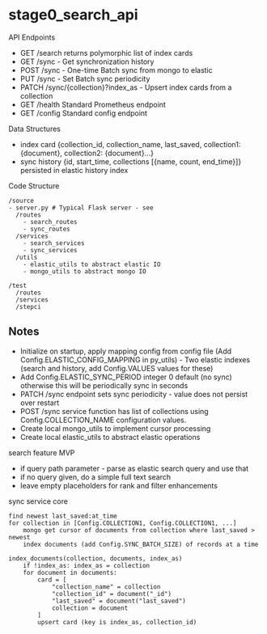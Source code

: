 # stage0_search_api

API Endpoints
- GET /search returns polymorphic list of index cards
- GET /sync - Get synchronization history
- POST /sync - One-time Batch sync from mongo to elastic
- PUT /sync - Set Batch sync periodicity 
- PATCH /sync/{collection}?index_as - Upsert index cards from a collection
- GET /health Standard Prometheus endpoint
- GET /config Standard config endpoint

Data Structures
- index card {collection_id, collection_name, last_saved, collection1: {document}, collection2: {document}...}
- sync history {id, start_time, collections [{name, count, end_time}]} persisted in elastic history index

Code Structure
```
/source
- server.py # Typical Flask server - see 
  /routes
    - search_routes
    - sync_routes
  /services
    - search_services
    - sync_services
  /utils
    - elastic_utils to abstract elastic IO
    - mongo_utils to abstract mongo IO

/test
  /routes
  /services
  /stepci
```

## Notes
- Initialize on startup, apply mapping config from config file (Add Config.ELASTIC_CONFIG_MAPPING in py_utils) - Two elastic indexes (search and history, add Config.VALUES values for these)
- Add Config.ELASTIC_SYNC_PERIOD integer 0 default (no sync) otherwise this will be periodically sync in seconds
- PATCH /sync endpoint sets sync periodicity - value does not persist over restart
- POST /sync service function has list of collections using Config.COLLECTION_NAME configuration values.
- Create local mongo_utils to implement cursor processing
- Create local elastic_utils to abstract elastic operations

search feature MVP
- if query path parameter - parse as elastic search query and use that
- if no query given, do a simple full text search
- leave empty placeholders for rank and filter enhancements

sync service core
```
find newest last_saved:at_time 
for collection in [Config.COLLECTION1, Config.COLLECTION1, ...]
    mongo get cursor of documents from collection where last_saved > newest
    index documents (add Config.SYNC_BATCH_SIZE) of records at a time

index_documents(collection, documents, index_as)
    if !index_as: index_as = collection
    for document in documents:
        card = [
            "collection_name" = collection
            "collection_id" = document("_id")
            "last_saved" = document("last_saved")
            collection = document
        ]
        upsert card (key is index_as, collection_id)
```

